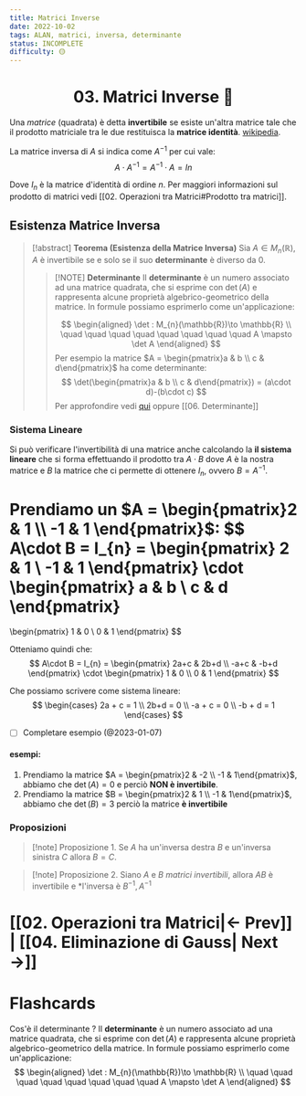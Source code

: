 ```yaml
---
title: Matrici Inverse
date: 2022-10-02
tags: ALAN, matrici, inversa, determinante
status: INCOMPLETE
difficulty: 🟡
---
```


<h1  style="text-align: center;"> 03. Matrici Inverse 🔄</h1>

Una *matrice* (quadrata) è detta **invertibile** se esiste un'altra matrice tale che il prodotto matriciale tra le due restituisca la **matrice identità**. [wikipedia](https://it.wikipedia.org/wiki/Matrice_invertibile).

La matrice inversa di $A$ si indica come $A^{-1}$ per cui vale:
$$
A\cdot A^{-1} = A^{-1} \cdot A = In
$$

Dove $I_{n}$ è la matrice d'identità di ordine $n$. Per maggiori informazioni sul prodotto di matrici vedi [[02. Operazioni tra Matrici#Prodotto tra matrici]].

## Esistenza Matrice Inversa

> [!abstract] **Teorema (Esistenza della Matrice Inversa)**
> Sia $A \in M_n(\mathbb{R})$, $A$ è invertibile se e solo se il suo **determinante** è diverso da $0$.
> > [!NOTE] **Determinante**
> Il **determinante** è un numero associato ad una matrice quadrata, che si esprime con $\det(A)$ e rappresenta alcune proprietà algebrico-geometrico della matrice. 
> In formule possiamo esprimerlo come un'applicazione:
>> 	
>> $$
  \begin{aligned}
  \det : M_{n}(\mathbb{R})\to \mathbb{R} \\
>> \quad \quad \quad \quad \quad \quad \quad \quad A \mapsto \det A
\end{aligned} 
>> $$
>> Per esempio la matrice $A = \begin{pmatrix}a & b  \\ c & d\end{pmatrix}$ ha come determinante:
>> $$
 \det(\begin{pmatrix}a & b  \\ c & d\end{pmatrix}) = (a\cdot d)-(b\cdot c) 
>> $$ 
>> Per approfondire vedi [qui](https://library.weschool.com/lezione/determinante-matrice-3x3-complemento-algebrico-teorema-laplace-binet-14335.html) oppure [[06. Determinante]] 


### Sistema Lineare
Si può verificare l'invertibilità di una matrice anche calcolando la **il sistema lineare** che si forma effettuando il prodotto tra $A\cdot B$ dove $A$ è la nostra matrice e $B$ la matrice che ci permette di ottenere $I_{n}$, ovvero $B= A^{-1}$. 

Prendiamo un $A = \begin{pmatrix}2 & 1  \\ -1 & 1 \end{pmatrix}$:
$$
A\cdot B = I_{n} = \begin{pmatrix}
2 & 1  \\ -1 & 1 
\end{pmatrix}
\cdot
\begin{pmatrix}
a & b  \\ c & d 
\end{pmatrix}
= 
\begin{pmatrix}
1 & 0  \\ 0 & 1
\end{pmatrix}
$$

Otteniamo quindi che:
$$
A\cdot B = I_{n} = \begin{pmatrix}
2a+c & 2b+d  \\ -a+c & -b+d 
\end{pmatrix}
\cdot
\begin{pmatrix}
1 & 0  \\ 0 & 1 
\end{pmatrix}
$$

Che possiamo scrivere come sistema lineare:
$$
\begin{cases}
2a + c = 1 \\
2b+d = 0 \\
-a + c = 0 \\
-b + d = 1
\end{cases}
$$

- [ ] Completare esempio (@2023-01-07)


#### esempi:
1. Prendiamo la matrice $A = \begin{pmatrix}2 & -2  \\ -1 & 1\end{pmatrix}$, abbiamo che $\det(A) = 0$ e perciò **NON è invertibile**. 
2. Prendiamo la matrice $B = \begin{pmatrix}2 & 1  \\ -1 & 1\end{pmatrix}$, abbiamo che $\det(B)=3$ perciò la matrice **è invertibile** 


### Proposizioni

> [!note] Proposizione 1.
> Se $A$ ha un'inversa destra $B$ e un'inversa sinistra $C$ allora $B=C$.

> [!note] Proposizione 2.
> Siano $A$ e $B$ *matrici invertibili*, allora $AB$ è invertibile e *l'inversa è $B^{-1}, A^{-1}$ 


# [[02. Operazioni tra Matrici|← Prev]] | [[04.  Eliminazione di Gauss| Next →]]




# Flashcards

Cos'è il determinante
?
Il **determinante** è un numero associato ad una matrice quadrata, che si esprime con $\det(A)$ e rappresenta alcune proprietà algebrico-geometrico della matrice.  In formule possiamo esprimerlo come un'applicazione:
$$
\begin{aligned}
\det : M_{n}(\mathbb{R})\to \mathbb{R} \\
\quad \quad \quad \quad \quad \quad \quad \quad A \mapsto \det A
\end{aligned} 
$$








